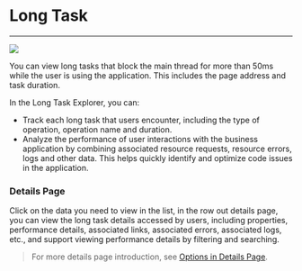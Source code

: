 # Long Task
---

![](../img/1.rum_longtask_2.png)

You can view long tasks that block the main thread for more than 50ms while the user is using the application. This includes the page address and task duration.

In the Long Task Explorer, you can:

- Track each long task that users encounter, including the type of operation, operation name and duration.
- Analyze the performance of user interactions with the business application by combining associated resource requests, resource errors, logs and other data. This helps quickly identify and optimize code issues in the application.


### Details Page

Click on the data you need to view in the list, in the row out details page, you can view the long task details accessed by users, including properties, performance details, associated links, associated errors, associated logs, etc., and support viewing performance details by filtering and searching. 

> For more details page introduction, see [Options in Details Page](view.md).



